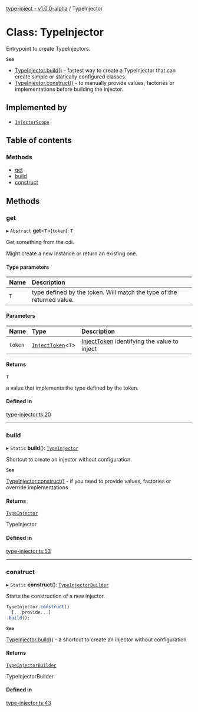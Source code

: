 [type-inject - v1.0.0-alpha](../README.md) / TypeInjector

# Class: TypeInjector

Entrypoint to create TypeInjectors.

**`See`**

 - [TypeInjector.build()](TypeInjector.md#build) - fastest way to create a TypeInjector that can create simple or statically configured classes.
 - [TypeInjector.construct()](TypeInjector.md#construct) - to manually provide values, factories or implementations before building the injector.

## Implemented by

- [`InjectorScope`](InjectorScope.md)

## Table of contents

### Methods

- [get](TypeInjector.md#get)
- [build](TypeInjector.md#build)
- [construct](TypeInjector.md#construct)

## Methods

### get

▸ `Abstract` **get**<`T`\>(`token`): `T`

Get something from the cdi.

Might create a new instance or return an existing one.

#### Type parameters

| Name | Description |
| :------ | :------ |
| `T` | type defined by the token. Will match the type of the returned value. |

#### Parameters

| Name | Type | Description |
| :------ | :------ | :------ |
| `token` | [`InjectToken`](../README.md#injecttoken)<`T`\> | [InjectToken](../README.md#injecttoken) identifying the value to inject |

#### Returns

`T`

a value that implements the type defined by the token.

#### Defined in

[type-injector.ts:20](https://github.com/e-hein/type-inject/blob/3c5f497/src/type-injector.ts#L20)

___

### build

▸ `Static` **build**(): [`TypeInjector`](TypeInjector.md)

Shortcut to create an injector without configuration.

**`See`**

[TypeInjector.construct()](TypeInjector.md#construct) - if you need to provide values, factories or override implementations

#### Returns

[`TypeInjector`](TypeInjector.md)

TypeInjector

#### Defined in

[type-injector.ts:53](https://github.com/e-hein/type-inject/blob/3c5f497/src/type-injector.ts#L53)

___

### construct

▸ `Static` **construct**(): [`TypeInjectorBuilder`](TypeInjectorBuilder.md)

Starts the construction of a new injector.

```typescript
TypeInjector.construct()
  [...provide...]
.build();
```

**`See`**

[TypeInjector.build()](TypeInjector.md#build) - a shortcut to create an injector without configuration

#### Returns

[`TypeInjectorBuilder`](TypeInjectorBuilder.md)

TypeInjectorBuilder

#### Defined in

[type-injector.ts:43](https://github.com/e-hein/type-inject/blob/3c5f497/src/type-injector.ts#L43)
